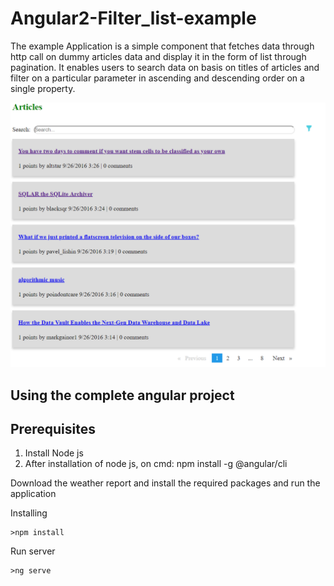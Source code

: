 # Angular2-Filter_list-example

The example Application is a simple component that fetches data through http call on dummy articles data and display it in the form of list through pagination.
It enables users to search data on basis on titles of articles and filter on a particular parameter in ascending and descending order on a single property.

<p align="center"><img src="https://raw.githubusercontent.com/vaishalijain02/Angular2-Filter_list-example/master/img/ss.PNG"></p>

## Using the complete angular project
  ## Prerequisites
1. Install Node js
2. After installation of node js, on cmd:
   npm install -g @angular/cli

Download the weather report and install the required packages and run the application

Installing

```
>npm install
```
Run server

```
>ng serve
```
